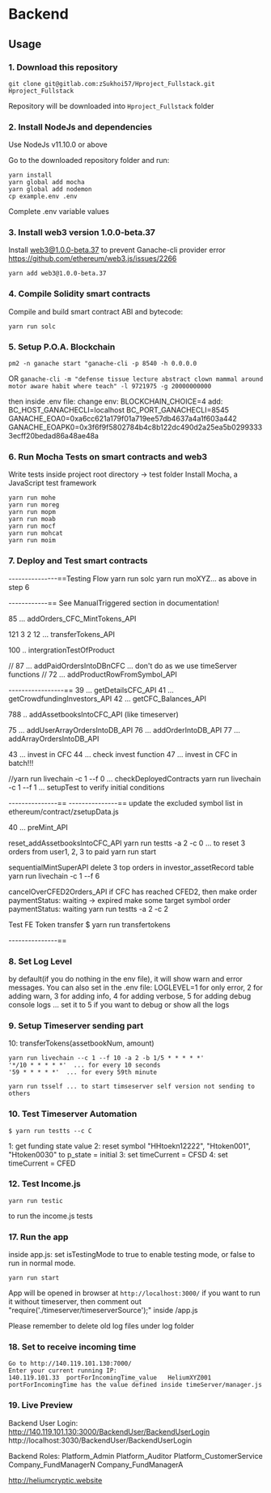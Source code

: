 # Backend

## Usage

### 1. Download this repository
```
git clone git@gitlab.com:zSukhoi57/Hproject_Fullstack.git Hproject_Fullstack
```

Repository will be downloaded into `Hproject_Fullstack` folder

### 2. Install NodeJs and dependencies

Use NodeJs v11.10.0 or above

Go to the downloaded repository folder and run:
```
yarn install
yarn global add mocha
yarn global add nodemon
cp example.env .env
```
Complete .env variable values

### 3. Install web3 version 1.0.0-beta.37

Install web3@1.0.0-beta.37 to prevent Ganache-cli provider error
https://github.com/ethereum/web3.js/issues/2266
```
yarn add web3@1.0.0-beta.37
```

### 4. Compile Solidity smart contracts

Compile and build smart contract ABI and bytecode:
```
yarn run solc
```

### 5. Setup P.O.A. Blockchain
```pm2 -n ganache start "ganache-cli -p 8540 -h 0.0.0.0```

OR
```ganache-cli -m "defense tissue lecture abstract clown mammal around motor aware habit where teach" -l 9721975 -g 20000000000```

then inside .env file:
change env: BLOCKCHAIN_CHOICE=4
add:
BC_HOST_GANACHECLI=localhost
BC_PORT_GANACHECLI=8545
GANACHE_EOA0=0xa6cc621a179f01a719ee57db4637a4a1f603a442
GANACHE_EOAPK0=0x3f6f9f5802784b4c8b122dc490d2a25ea5b02993333ecff20bedad86a48ae48a

### 6. Run Mocha Tests on smart contracts and web3
Write tests inside project root directory -> test folder
Install Mocha, a JavaScript test framework
```
yarn run mohe
yarn run moreg
yarn run mopm
yarn run moab
yarn run mocf
yarn run mohcat
yarn run moim
```
### 7. Deploy and Test smart contracts
---------------==Testing Flow
yarn run solc
yarn run moXYZ... as above in step 6


------------==
See ManualTriggered section in documentation!

 85 ... addOrders_CFC_MintTokens_API

 121 3 2 12 ... transferTokens_API

 100 .. intergrationTestOfProduct

// 87 ... addPaidOrdersIntoDBnCFC ... don't do as we use timeServer functions
// 72 ... addProductRowFromSymbol_API

-----------------==
 39 ... getDetailsCFC_API
 41 ... getCrowdfundingInvestors_API
 42 ... getCFC_Balances_API

 788 .. addAssetbooksIntoCFC_API (like timeserver)

 75 ... addUserArrayOrdersIntoDB_API
 76 ... addOrderIntoDB_API
 77 ... addArrayOrdersIntoDB_API

 43 ... invest in CFC
 44 ... check invest function
 47 ... invest in CFC in batch!!!


//yarn run livechain -c 1 --f 0 ... checkDeployedContracts 
yarn run livechain -c 1 --f 1 ... setupTest to verify initial conditions

---------------==
---------------==
update the excluded symbol list in ethereum/contract/zsetupData.js

 40 ... preMint_API

reset_addAssetbooksIntoCFC_API
yarn run testts -a 2 -c 0  ... to reset 3 orders from user1, 2, 3 to paid
yarn run start

sequentialMintSuperAPI
delete 3 top orders in investor_assetRecord table
yarn run livechain -c 1 --f 6

cancelOverCFED2Orders_API
if CFC has reached CFED2, then make order paymentStatus: waiting -> expired
make some target symbol order paymentStatus: waiting
yarn run testts -a 2 -c 2

Test FE Token transfer
$ yarn run transfertokens


---------------==
### 8. Set Log Level
by default(if you do nothing in the env file), it will show warn and error messages. You can also set in the .env file: LOGLEVEL=1 for only error, 2 for adding warn, 3 for adding info, 4 for adding verbose, 5 for adding debug console logs ... set it to 5 if you want to debug or show all the logs 

### 9. Setup Timeserver sending part


10: transferTokens(assetbookNum, amount)
```
yarn run livechain --c 1 --f 10 -a 2 -b 1/5 * * * * *'
'*/10 * * * * *'  ... for every 10 seconds
'59 * * * * *'  ... for every 59th minute

yarn run tsself ... to start timseserver self version not sending to others
```

### 10. Test Timeserver Automation
```
$ yarn run testts --c C
```
  1: get funding state value
  2: reset symbol "HHtoekn12222", "Htoken001", "Htoken0030" to p_state = initial
  3: set timeCurrent = CFSD
  4: set timeCurrent = CFED

### 12. Test Income.js
```
yarn run testic
```
to run the income.js tests

### 17. Run the app
inside app.js: set isTestingMode to true to enable testing mode, or false to run in normal mode.
```
yarn run start
```
App will be opened in browser at `http://localhost:3000/`
if you want to run it without timeserver, then comment out "require('./timeserver/timeserverSource');" inside /app.js

Please remember to delete old log files under log folder

### 18. Set to receive incoming time
```
Go to http://140.119.101.130:7000/
Enter your current running IP:
140.119.101.33	portForIncomingTime_value  	HeliumXYZ001
portForIncomingTime has the value defined inside timeServer/manager.js

```

### 19. Live Preview

Backend User Login:
http://140.119.101.130:3000/BackendUser/BackendUserLogin
http://localhost:3030/BackendUser/BackendUserLogin

Backend Roles:
Platform_Admin
Platform_Auditor
Platform_CustomerService
Company_FundManagerN
Company_FundManagerA

http://heliumcryptic.website